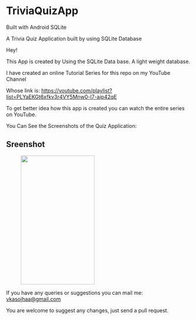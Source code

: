 # TriviaQuizApp
Built with Android SQLite

A Trivia Quiz Application built by using SQLite Database

Hey!

This App is created by Using the SQLite Data base. A light weight database.

I have created an online Tutorial Series for this repo on my YouTube Channel

Whose link is: https://youtube.com/playlist?list=PLYaEKGt6xfkv3r4VY5Mnw0-l7-aip42qE

To get better idea how this app is created you can watch the entire series on YouTube.

You Can See the Screenshots of the Quiz Application:

## Sreenshot

<p id="img_cont">
	<img src="/assets/quizimg.png" width = "200" height= "350" hspace=40>
</p>

If you have any queries or suggestions you can mail me: vkasojhaa@gmail.com

You are welcome to suggest any changes, just send a pull request.
